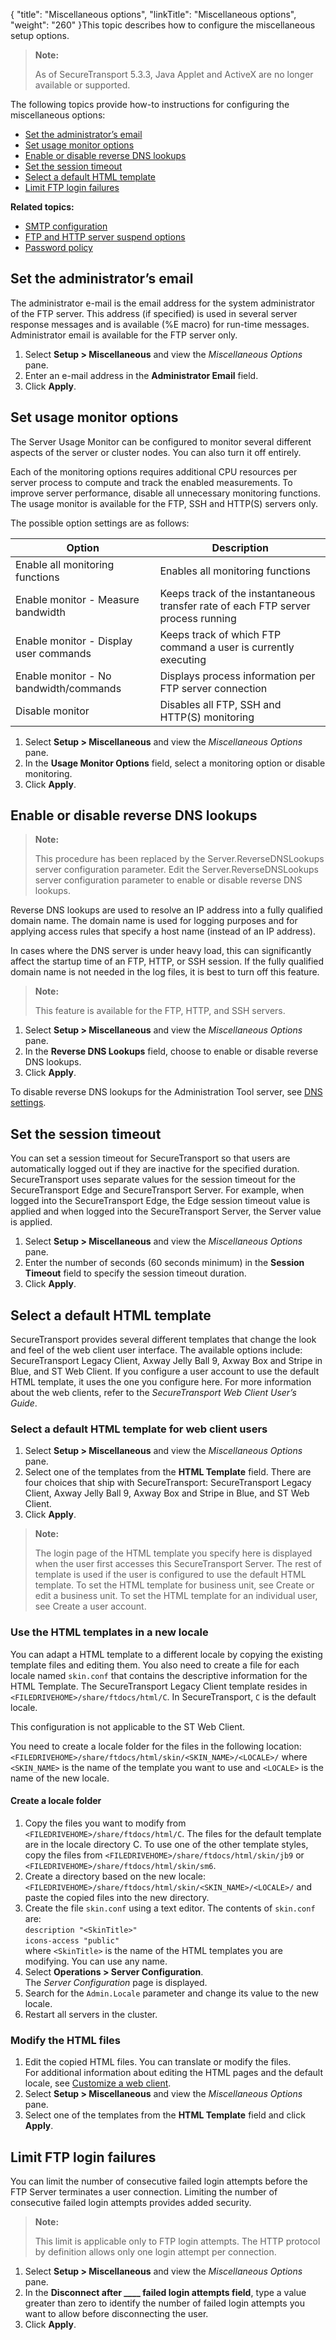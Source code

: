 {
    "title": "Miscellaneous options",
    "linkTitle": "Miscellaneous options",
    "weight": "260"
}This topic describes how to configure the miscellaneous setup options.

> **Note:**
>
> As of SecureTransport 5.3.3, Java Applet and ActiveX are no longer available or supported.

The following topics provide how-to instructions for configuring the miscellaneous options:

-   <a href="#Set2" class="MCXref xref">Set the administrator’s email</a>
-   <a href="#Set" class="MCXref xref">Set usage monitor options</a>
-   <a href="#Enable" class="MCXref xref">Enable or disable reverse DNS lookups</a>
-   <a href="#Set3" class="MCXref xref">Set the session timeout</a>
-   <a href="#Select" class="MCXref xref">Select a default HTML template</a>
-   <a href="#Limit" class="MCXref xref">Limit FTP login failures</a>

**Related topics:**

-   <a href="../t_st_smtpconfiguration" class="MCXref xref">SMTP configuration</a>
-   <a href="../t_st_ftphttpservershutdownoptions" class="MCXref xref">FTP and HTTP server suspend options</a>
-   <a href="../t_st_passwordpolicy" class="MCXref xref">Password policy</a>

<span id="Set2"></span>

## Set the administrator’s email

The administrator e-mail is the email address for the system administrator of the FTP server. This address (if specified) is used in several server response messages and is available (%E macro) for run-time messages. Administrator email is available for the FTP server only.

1.  Select **Setup > Miscellaneous** and view the *Miscellaneous Options* pane.
2.  Enter an e-mail address in the **Administrator Email** field.
3.  Click **Apply**.

<span id="Set"></span>

## Set usage monitor options

The Server Usage Monitor can be configured to monitor several different aspects of the server or cluster nodes. You can also turn it off entirely.

Each of the monitoring options requires additional CPU resources per server process to compute and track the enabled measurements. To improve server performance, disable all unnecessary monitoring functions. The usage monitor is available for the FTP, SSH and HTTP(S) servers only.

The possible option settings are as follows:

<table>
   <thead>
      <tr>
<th class="HeadE-Column1-Header1">Option         </th>
<th class="HeadD-Column1-Header1">Description         </th>
      </tr>
   </thead>
   <tbody>
      <tr>
         <td>Enable all monitoring functions         </td>
         <td>Enables all monitoring functions         </td>
      </tr>
      <tr>
         <td>Enable monitor - Measure bandwidth         </td>
         <td>Keeps track of the instantaneous transfer rate of each FTP server process running         </td>
      </tr>
      <tr>
         <td>Enable monitor - Display user commands         </td>
         <td>Keeps track of which FTP command a user is currently executing         </td>
      </tr>
      <tr>
         <td>Enable monitor - No bandwidth/commands         </td>
         <td>Displays process information per FTP server connection         </td>
      </tr>
      <tr>
         <td>Disable monitor         </td>
         <td>Disables all FTP, SSH and HTTP(S) monitoring         </td>
      </tr>
   </tbody>
</table>

1.  Select **Setup > Miscellaneous** and view the *Miscellaneous Options* pane.
2.  In the **Usage Monitor Options** field, select a monitoring option or disable monitoring.
3.  Click **Apply**.

<span id="Enable"></span>

## Enable or disable reverse DNS lookups

> **Note:**
>
> This procedure has been replaced by the Server.ReverseDNSLookups server configuration parameter. Edit the Server.ReverseDNSLookups server configuration parameter to enable or disable reverse DNS lookups.

Reverse DNS lookups are used to resolve an IP address into a fully qualified domain name. The domain name is used for logging purposes and for applying access rules that specify a host name (instead of an IP address).

In cases where the DNS server is under heavy load, this can significantly affect the startup time of an FTP, HTTP, or SSH session. If the fully qualified domain name is not needed in the log files, it is best to turn off this feature.

> **Note:**
>
> This feature is available for the FTP, HTTP, and SSH servers.

1.  Select **Setup > Miscellaneous** and view the *Miscellaneous Options* pane.
2.  In the **Reverse DNS Lookups** field, choose to enable or disable reverse DNS lookups.
3.  Click **Apply**.

To disable reverse DNS lookups for the Administration Tool server, see <a href="../../../c_st_troubleshootcommonproblems/t_st_performanceissues/t_st_dns_settings" class="MCXref xref">DNS settings</a>.

<span id="Set3"></span>

## Set the session timeout

You can set a session timeout for <span class="mc-variable axway_variables.Component_Short_Name variable">SecureTransport</span> so that users are automatically logged out if they are inactive for the specified duration. <span class="mc-variable axway_variables.Component_Short_Name variable">SecureTransport</span> uses separate values for the session timeout for the SecureTransport Edge and SecureTransport Server. For example, when logged into the <span class="mc-variable axway_variables.Component_Short_Name variable">SecureTransport</span> Edge, the Edge session timeout value is applied and when logged into the <span class="mc-variable axway_variables.Component_Short_Name variable">SecureTransport</span> Server, the Server value is applied.

1.  Select **Setup > Miscellaneous** and view the *Miscellaneous Options* pane.
2.  Enter the number of seconds (60 seconds minimum) in the **Session Timeout** field to specify the session timeout duration.
3.  Click **Apply**.

<span id="Select"></span>

## Select a default HTML template

<span class="mc-variable axway_variables.Component_Short_Name variable">SecureTransport</span> provides several different templates that change the look and feel of the web client user interface. The available options include: <span class="mc-variable axway_variables.Component_Short_Name variable">SecureTransport</span> Legacy Client, <span class="mc-variable axway_variables.Company_Name variable">Axway</span> Jelly Ball 9, <span class="mc-variable axway_variables.Company_Name variable">Axway</span> Box and Stripe in Blue, and ST Web Client. If you configure a user account to use the default HTML template, it uses the one you configure here. For more information about the web clients, refer to the *<span class="mc-variable axway_variables.Component_Short_Name variable">SecureTransport</span> Web Client User’s Guide*.

### Select a default HTML template for web client users

1.  Select **Setup > Miscellaneous** and view the *Miscellaneous Options* pane.
2.  Select one of the templates from the **HTML Template** field. There are four choices that ship with <span class="mc-variable axway_variables.Component_Short_Name variable">SecureTransport</span>: <span class="mc-variable axway_variables.Component_Short_Name variable">SecureTransport</span> Legacy Client, <span class="mc-variable axway_variables.Company_Name variable">Axway</span> Jelly Ball 9, <span class="mc-variable axway_variables.Company_Name variable">Axway</span> Box and Stripe in Blue, and ST Web Client.
3.  Click **Apply**.

> **Note:**
>
> The login page of the HTML template you specify here is displayed when the user first accesses this SecureTransport Server. The rest of template is used if the user is configured to use the default HTML template. To set the HTML template for business unit, see Create or edit a business unit. To set the HTML template for an individual user, see Create a user account.

### Use the HTML templates in a new locale

You can adapt a HTML template to a different locale by copying the existing template files and editing them. You also need to create a file for each locale named `skin.conf` that contains the descriptive information for the HTML Template. The <span class="mc-variable axway_variables.Component_Short_Name variable">SecureTransport</span> Legacy Client template resides in `<FILEDRIVEHOME>/share/ftdocs/html/C`. In <span class="mc-variable axway_variables.Component_Short_Name variable">SecureTransport</span>, `C` is the default locale.

This configuration is not applicable to the ST Web Client.

You need to create a locale folder for the files in the following location: `<FILEDRIVEHOME>/share/ftdocs/html/skin/<SKIN_NAME>/<LOCALE>/` where `<SKIN_NAME>` is the name of the template you want to use and `<LOCALE>` is the name of the new locale.

#### Create a locale folder

1.  Copy the files you want to modify from `<FILEDRIVEHOME>/share/ftdocs/html/C`. The files for the default template are in the locale directory C. To use one of the other template styles, copy the files from `<FILEDRIVEHOME>/share/ftdocs/html/skin/jb9` or `<FILEDRIVEHOME>/share/ftdocs/html/skin/sm6`.
2.  Create a directory based on the new locale: `<FILEDRIVEHOME>/share/ftdocs/html/skin/<SKIN_NAME>/<LOCALE>/` and paste the copied files into the new directory.
3.  Create the file `skin.conf` using a text editor. The contents of `skin.conf` are:  
    `description "<SkinTitle>"`  
    `icons-access "public"`  
    where `<SkinTitle>` is the name of the HTML templates you are modifying. You can use any name.
4.  Select **Operations > Server Configuration**.  
    The *Server Configuration* page is displayed.
5.  Search for the `Admin.Locale` parameter and change its value to the new locale.
6.  Restart all servers in the cluster.

### Modify the HTML files

1.  Edit the copied HTML files. You can translate or modify the files.  
    For additional information about editing the HTML pages and the default locale, see <a href="../../../operations_menu/c_st_standardbrowserclient#Customiz" class="MCXref xref">Customize a web client</a>.
2.  Select **Setup > Miscellaneous** and view the *Miscellaneous Options* pane.
3.  Select one of the templates from the **HTML Template** field and click **Apply**.

<span id="Limit"></span>

## Limit FTP login failures

You can limit the number of consecutive failed login attempts before the FTP Server terminates a user connection. Limiting the number of consecutive failed login attempts provides added security.

> **Note:**
>
> This limit is applicable only to FTP login attempts. The HTTP protocol by definition allows only one login attempt per connection.

1.  Select **Setup > Miscellaneous** and view the *Miscellaneous Options* pane.
2.  In the **Disconnect after \_\_\_\_ failed login attempts field**, type a value greater than zero to identify the number of failed login attempts you want to allow before disconnecting the user.
3.  Click **Apply**.

